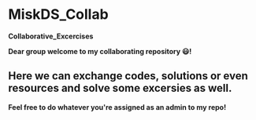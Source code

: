 # MiskDS_Collab
**Collaborative_Excercises**

**Dear group welcome to my collaborating repository 😃!**
 
 Here we can exchange codes, solutions or even resources and solve some excersies as well.
-------------------------------------------------------------------------------------------------------
**Feel free to do whatever you're assigned as an admin to my repo!**
